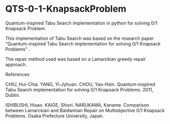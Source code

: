 # QTS-0-1-KnapsackProblem
Quantum-inspired Tabu Search implementation in python for solving 0/1 Knapsack Problem


This implementation of Tabu Search was based on the research paper "Quantum-inspired Tabu Search implementation for solving 0/1 Knapsack Problems"  .

The repair method used was based on a Lamarckian greedy repair approach.

References

CHIU, Hui-Chia. YANG, Yi-Jyhuan. CHOU, Yao-Hsin. Quantum-inspired Tabu Search implementation for solving 0/1 Knapsack Problems. 2011, Dublin.

ISHIBUSHI, Hisao. KAIGE, Shiori. NARUKAWA, Kaname. Comparison between Lamarckian and Baldwinian Repair on Multiobjective 0/1 Knapsack Problems. Osaka Prefecture University, Japan. 
